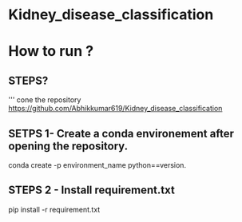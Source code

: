 # Kidney_disease_classification


# How to run ?

## STEPS?

'''
cone the repository
https://github.com/Abhikkumar619/Kidney_disease_classification

## SETPS 1- Create a conda environement after opening the repository.
conda create -p environment_name python==version.

## STEPS 2 - Install requirement.txt
pip install -r requirement.txt
